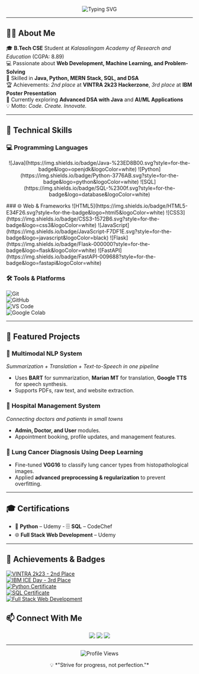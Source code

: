 <!-- Profile Header -->
<p align="center">
  <img src="https://readme-typing-svg.herokuapp.com?font=Fira+Code&weight=600&size=26&pause=1000&color=00F7E9&center=true&vCenter=true&width=600&lines=Hi+There!+👋+I'm+K+Ganesh;Computer+Science+Undergraduate;MERN+Stack+%7C+Java+%7C+Python+Developer;Problem+Solver+%7C+Tech+Enthusiast" alt="Typing SVG" />
</p>

---

## 🧑‍💻 About Me  
🎓 **B.Tech CSE** Student at *Kalasalingam Academy of Research and Education* (CGPA: 8.89)  
💻 Passionate about **Web Development, Machine Learning, and Problem-Solving**  
🚀 Skilled in **Java, Python, MERN Stack, SQL, and DSA**  
🏆 Achievements: *2nd place* at **VINTRA 2k23 Hackerzone**, *3rd place* at **IBM Poster Presentation**  
🌱 Currently exploring **Advanced DSA with Java** and **AI/ML Applications**  
💡 Motto: *Code. Create. Innovate.*  

---

## 🚀 Technical Skills

### 💻 Programming Languages 
<p align="center">
![Java](https://img.shields.io/badge/Java-%23ED8B00.svg?style=for-the-badge&logo=openjdk&logoColor=white)  
![Python](https://img.shields.io/badge/Python-3776AB.svg?style=for-the-badge&logo=python&logoColor=white)  
![SQL](https://img.shields.io/badge/SQL-%2300f.svg?style=for-the-badge&logo=database&logoColor=white)  
</p>
### 🌐 Web & Frameworks  
![HTML5](https://img.shields.io/badge/HTML5-E34F26.svg?style=for-the-badge&logo=html5&logoColor=white)  
![CSS3](https://img.shields.io/badge/CSS3-1572B6.svg?style=for-the-badge&logo=css3&logoColor=white)  
![JavaScript](https://img.shields.io/badge/JavaScript-F7DF1E.svg?style=for-the-badge&logo=javascript&logoColor=black)  
![Flask](https://img.shields.io/badge/Flask-000000?style=for-the-badge&logo=flask&logoColor=white)  
![FastAPI](https://img.shields.io/badge/FastAPI-009688?style=for-the-badge&logo=fastapi&logoColor=white)  

### 🛠 Tools & Platforms  
![Git](https://img.shields.io/badge/Git-F05032.svg?style=for-the-badge&logo=git&logoColor=white)  
![GitHub](https://img.shields.io/badge/GitHub-181717.svg?style=for-the-badge&logo=github&logoColor=white)  
![VS Code](https://img.shields.io/badge/VS%20Code-0078D4.svg?style=for-the-badge&logo=visualstudiocode&logoColor=white)  
![Google Colab](https://img.shields.io/badge/Google%20Colab-F9AB00?style=for-the-badge&logo=googlecolab&logoColor=white)  

---

## 📂 Featured Projects  

### 🔹 **Multimodal NLP System**  
*Summarization + Translation + Text-to-Speech in one pipeline*  
- Uses **BART** for summarization, **Marian MT** for translation, **Google TTS** for speech synthesis.  
- Supports PDFs, raw text, and website extraction.  

### 🔹 **Hospital Management System**  
*Connecting doctors and patients in small towns*  
- **Admin, Doctor, and User** modules.  
- Appointment booking, profile updates, and management features.  

### 🔹 **Lung Cancer Diagnosis Using Deep Learning**  
- Fine-tuned **VGG16** to classify lung cancer types from histopathological images.  
- Applied **advanced preprocessing & regularization** to prevent overfitting.  

---

## 🎓 Certifications  
- 🐍 **Python** – Udemy  - 🗄 **SQL** – CodeChef  
- 🌐 **Full Stack Web Development** – Udemy  

---

## 🏅 Achievements & Badges  

[![VINTRA 2k23 - 2nd Place](https://img.shields.io/badge/VINTRA%202k23-2nd%20Place-orange?style=for-the-badge)](#)  
[![IBM ICE Day - 3rd Place](https://img.shields.io/badge/IBM%20ICE%20Day-3rd%20Place-blue?style=for-the-badge)](#)  
[![Python Certificate](https://img.shields.io/badge/Certificate-Python-green?style=for-the-badge&logo=python)](#)  
[![SQL Certificate](https://img.shields.io/badge/Certificate-SQL-purple?style=for-the-badge&logo=postgresql)](#)  
[![Full Stack Web Development](https://img.shields.io/badge/Certificate-Full%20Stack%20Web%20Dev-yellow?style=for-the-badge&logo=javascript)](#)  






## 📫 Connect With Me  
<p align="center">
  <a href="mailto:kganesh123dsa@gmail.com"><img src="https://img.shields.io/badge/Gmail-D14836?style=for-the-badge&logo=gmail&logoColor=white"/></a>
  <a href="https://www.linkedin.com/in/kalavakuri-ganesh/"><img src="https://img.shields.io/badge/LinkedIn-0A66C2?style=for-the-badge&logo=linkedin&logoColor=white"/></a>
  <a href="https://github.com/kalavakuriGanesh"><img src="https://img.shields.io/badge/GitHub-000?style=for-the-badge&logo=github&logoColor=white"/></a>
</p>

---

<p align="center"> 
  <img src="https://komarev.com/ghpvc/?username=kalavakuriGanesh&label=Profile+Views&color=brightgreen" alt="Profile Views" /> 
</p>

<p align="center">
  💡 *"Strive for progress, not perfection."*
</p>
